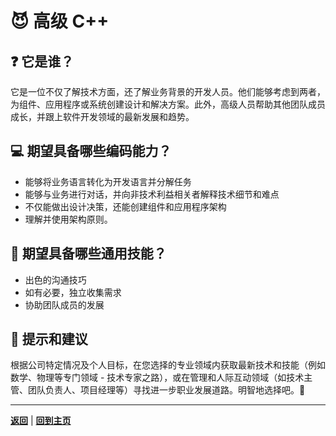 # :smiling_imp: 高级 C++

## :question: 它是谁？

它是一位不仅了解技术方面，还了解业务背景的开发人员。他们能够考虑到两者，为组件、应用程序或系统创建设计和解决方案。此外，高级人员帮助其他团队成员成长，并跟上软件开发领域的最新发展和趋势。

## :computer: 期望具备哪些编码能力？

- 能够将业务语言转化为开发语言并分解任务
- 能够与业务进行对话，并向非技术利益相关者解释技术细节和难点
- 不仅能做出设计决策，还能创建组件和应用程序架构
- 理解并使用架构原则。

## :bust_in_silhouette: 期望具备哪些通用技能？

- 出色的沟通技巧
- 如有必要，独立收集需求
- 协助团队成员的发展

## :eyes: 提示和建议

根据公司特定情况及个人目标，在您选择的专业领域内获取最新技术和技能（例如数学、物理等专门领域 - 技术专家之路），或在管理和人际互动领域（如技术主管、团队负责人、项目经理等）寻找进一步职业发展道路。明智地选择吧。🙂

---

[**返回**](Overview.md) | [**回到主页**](../../README.md)